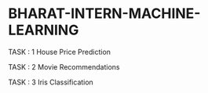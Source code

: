 # BHARAT-INTERN-MACHINE-LEARNING

TASK : 1
House Price Prediction

TASK : 2
Movie Recommendations

TASK : 3
Iris Classification
